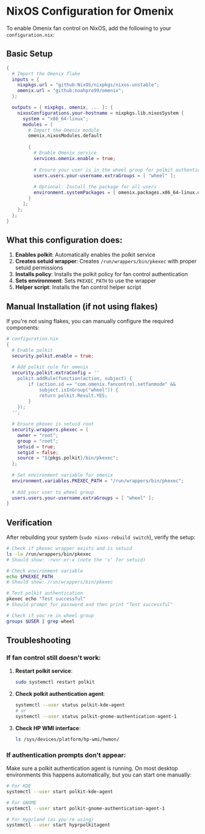 # NixOS Configuration for Omenix

To enable Omenix fan control on NixOS, add the following to your `configuration.nix`:

## Basic Setup

```nix
{
  # Import the Omenix flake
  inputs = {
    nixpkgs.url = "github:NixOS/nixpkgs/nixos-unstable";
    omenix.url = "github:noahpro99/omenix";
  };

  outputs = { nixpkgs, omenix, ... }: {
    nixosConfigurations.your-hostname = nixpkgs.lib.nixosSystem {
      system = "x86_64-linux";
      modules = [
        # Import the Omenix module
        omenix.nixosModules.default
        
        {
          # Enable Omenix service
          services.omenix.enable = true;
          
          # Ensure your user is in the wheel group for polkit authentication
          users.users.your-username.extraGroups = [ "wheel" ];
          
          # Optional: Install the package for all users
          environment.systemPackages = [ omenix.packages.x86_64-linux.default ];
        }
      ];
    };
  };
}
```

## What this configuration does:

1. **Enables polkit**: Automatically enables the polkit service
2. **Creates setuid wrapper**: Creates `/run/wrappers/bin/pkexec` with proper setuid permissions
3. **Installs policy**: Installs the polkit policy for fan control authentication
4. **Sets environment**: Sets `PKEXEC_PATH` to use the wrapper
5. **Helper script**: Installs the fan control helper script

## Manual Installation (if not using flakes)

If you're not using flakes, you can manually configure the required components:

```nix
# configuration.nix
{
  # Enable polkit
  security.polkit.enable = true;
  
  # Add polkit rule for omenix
  security.polkit.extraConfig = ''
    polkit.addRule(function(action, subject) {
        if (action.id == "com.omenix.fancontrol.setfanmode" &&
            subject.isInGroup("wheel")) {
            return polkit.Result.YES;
        }
    });
  '';
  
  # Ensure pkexec is setuid root
  security.wrappers.pkexec = {
    owner = "root";
    group = "root";
    setuid = true;
    setgid = false;
    source = "${pkgs.polkit}/bin/pkexec";
  };
  
  # Set environment variable for omenix
  environment.variables.PKEXEC_PATH = "/run/wrappers/bin/pkexec";
  
  # Add your user to wheel group
  users.users.your-username.extraGroups = [ "wheel" ];
}
```

## Verification

After rebuilding your system (`sudo nixos-rebuild switch`), verify the setup:

```bash
# Check if pkexec wrapper exists and is setuid
ls -la /run/wrappers/bin/pkexec
# Should show: -rwsr-xr-x (note the 's' for setuid)

# Check environment variable
echo $PKEXEC_PATH
# Should show: /run/wrappers/bin/pkexec

# Test polkit authentication
pkexec echo "Test successful"
# Should prompt for password and then print "Test successful"

# Check if you're in wheel group
groups $USER | grep wheel
```

## Troubleshooting

### If fan control still doesn't work:

1. **Restart polkit service**:
   ```bash
   sudo systemctl restart polkit
   ```

2. **Check polkit authentication agent**:
   ```bash
   systemctl --user status polkit-kde-agent
   # or
   systemctl --user status polkit-gnome-authentication-agent-1
   ```

3. **Check HP WMI interface**:
   ```bash
   ls /sys/devices/platform/hp-wmi/hwmon/
   ```

### If authentication prompts don't appear:

Make sure a polkit authentication agent is running. On most desktop environments this happens automatically, but you can start one manually:

```bash
# For KDE
systemctl --user start polkit-kde-agent

# For GNOME
systemctl --user start polkit-gnome-authentication-agent-1

# For Hyprland (as you're using)
systemctl --user start hyprpolkitagent
```
